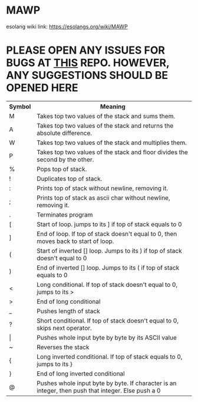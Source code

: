 # MAWP
esolang wiki link: https://esolangs.org/wiki/MAWP

# PLEASE OPEN ANY ISSUES FOR BUGS AT [THIS](https://github.com/8Dion8/8Dion8.github.io) REPO. HOWEVER, ANY SUGGESTIONS SHOULD BE OPENED HERE
<table>
            <tr>
                <th>Symbol</th>
                <th>Meaning</th>
            </tr>
            <tr>
                <td>M</td>
                <td>Takes top two values of the stack and sums them.</td>
            </tr>
            <tr>
                <td>A</td>
                <td>Takes top two values of the stack and returns the absolute difference.</td>
            </tr>
            <tr>
                <td>W</td>
                <td>Takes top two values of the stack and multiplies them.</td>
            </tr>
            <tr>
                <td>P</td>
                <td>Takes top two values of the stack and floor divides the second by the other.</td>
            </tr>
            <tr>
                <td>%</td>
                <td>Pops top of stack.</td>
            </tr>
            <tr>
                <td>!</td>
                <td>Duplicates top of stack.</td>
            </tr>
            <tr>
                <td>:</td>
                <td>Prints top of stack without newline, removing it.</td>
            </tr>
            <tr>
                <td>;</td>
                <td>Prints top of stack as ascii char without newline, removing it.</td>
            </tr>
            <tr>
                <td>.</td>
                <td>Terminates program</td>
            </tr>
            <tr>
                <td>[</td>
                <td>Start of loop. jumps to its ] if top of stack equals to 0</td>
            </tr>
            <tr>
                <td>]</td>
                <td>End of loop. If top of stack doesn't equal to 0, then moves back to start of loop.</td>
            </tr>
            <tr>
                <td>(</td>
                <td>Start of inverted [] loop. Jumps to its ) if top of stack doesn't equal to 0</td>
            </tr>
            <tr>
                <td>)</td>
                <td>End of inverted [] loop. Jumps to its ( if top of stack equals to 0</td>
            </tr>
            <tr>
                <td>
                    <</td>
                        <td>Long conditional. If top of stack doesn't equal to 0, jumps to its ></td>
            </tr>
            <tr>
                <td>></td>
                <td>End of long conditional</td>
            </tr>
            <tr>
                <td>_</td>
                <td>Pushes length of stack</td>
            </tr>
            <tr>
                <td>?</td>
                <td>Short conditional. If top of stack doesn't equal to 0, skips next operator.</td>
            </tr>
            <tr>
                <td>|</td>
                <td>Pushes whole input byte by byte by its ASCII value</td>
            </tr>
            <tr>
                <td>~</td>
                <td>Reverses the stack</td>
            </tr>
            <tr>
                <td>{</td>
                <td>Long inverted conditional. If top of stack equals to 0, jumps to its }</td>
            </tr>
            <tr>
                <td>}</td>
                <td>End of long inverted conditional</td>
            </tr>
            <tr>
                <td>@</td>
                <td>Pushes whole input byte by byte. If character is an integer, then push that integer. Else push a 0</td>
            </tr>
        </table>
